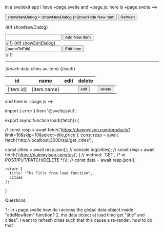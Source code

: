 in  a sveltekit app i have +page.svelte and +page.js.
here is +page.svelte ==>
<script>
import axios from "axios";
let idToEdit = null;
let nameToEdit = null;

let showEditDialog = false;
let showNewDialog = false;
export let data;

const addNewItem = async  ({fetch})=>  {
//   e.preventDefault();
  const t = {};
  const name = document.getElementById("newItemName").value;
  document.getElementById("newItemName").value="";
//   console.log("e",e);
  console.log("New Item",t);
  try {
  
const resp = await axios.get('http://localhost:3000/api/get_cities');
// const resp = await fetch('http://localhost:3000/api/get_cities');
const cities = await JSON.stringify(resp.data);
// console.log(cities);
data.cities = cities; 
const data = [...data,cities];
    // const response = await axios.post("http://localhost:3000/city/new",{name});
    // refresh(e);
  } catch (error) {
    console.error(error);
  }
};



const editHandler = async (id,name) => {
showEditDialog = true;
  idToEdit = id;
  nameToEdit = name;
  console.log(id,name);
};
const editAction = async () => {
  try {
  const newName = document.getElementById("editItemName").value;
  document.getElementById("editItemName").value="";
    const response = await axios.post(`http://localhost:3000/city/edit`,{cityIdToEdit : idToEdit , cityEditName : newName});
    const success = response.data.success;
      if (success == true){
        refresh( );
      }else{
        alert(response.data.message);
      }
  } catch (error) {
    console.error(error);
  }
};
const deleteHandler = async (idToDelete) => {
  // e.preventDefault();
  // alert("delete items id:",id);
  try {
    const response = await axios.post(`http://localhost:3000/city/delete`,{idToDelete});
    const success = response.data.success;
      if (success !== true){
      alert(response.data.message);
      }
    refresh( );
  } catch (error) {
    console.error(error);
  }
};
</script>

<main>
  <nav class="flex bg-brown-600 p-2 m-2">
    <button class="" on:click={()=> showNewDialog = !showNewDialog }>Show/Hide New Item</button>
    <button class="" on:click={console.log("ok")}>Refresh</button>
  </nav>

  {#if showNewDialog}
    <div>
      <input type="text" name="" id="newItemName">
      <button on:click={addNewItem}>Add New Item</button>
    </div>
  {/if}
  {#if showEditDialog}
    <div>
      <input type="hidden" value={idToEdit} id="idToEdit">
      <input type="text" value={nameToEdit} id="editItemName">
      <button on:click={editAction}>Edit Item</button>
    </div>
  {/if}

  <hr/>

  <table class="bg-gray-800 text-white">
    <thead>
      <tr>
        <th class="px-4 py-2">id</th>
        <th class="px-4 py-2">name</th>
        <th class="px-4 py-2">edit</th>
        <th class="px-4 py-2">delete</th>
      </tr>
    </thead>
    <tbody>
      {#each data.cities as item}
        <tr class="border-b border-gray-600">
          <td class="px-4 py-2">{item.id}</td>
          <td class="px-4 py-2">{item.name}</td>
          <td class="px-4 py-2">
          <!-- <button on:click|preventDefault={() => editHandler( item.id,item.name)}>edit</button> -->
          <td class="px-4 py-2">
          <button on:click|preventDefault={console.log("ok")}>edit</button>
          <td class="px-4 py-2">
          <button on:click|preventDefault={ console.log("ok") }>delete</button>
            <!-- <button on:click={deleteHandler.bind(item.id)}>delete</button> -->
          </td>
        </tr>
      {/each}
    </tbody>
  </table>
</main>
and here is +page.js ==>

import { error } from '@sveltejs/kit';

export async function load({fetch}) {

// const resp = await fetch('https://dummyjson.com/products?limit=10&skip=10&select=title,price');
const resp = await fetch('http://localhost:3000/api/get_cities');

const cities = await resp.json();
// console.log(cities);
// const resp = await fetch('https://dummyjson.com/test', {
//         method: 'GET', /* or POST/PUT/PATCH/DELETE */});
// const data = await resp.json();

    return {
      title: "The Title from load function",
      cities 
    };

}

Questions:

1 : in +page.svelte how do i access the global data object inside "addNewItem" function?
2. the data object at load time get "title" and cities". i want to refresh cities such that this cause a re-render. how to do that
